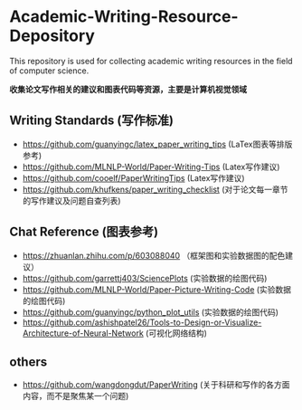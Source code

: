 # Academic-Writing-Resource-Depository
This repository is used for collecting academic writing resources in the field of computer science.

**收集论文写作相关的建议和图表代码等资源，主要是计算机视觉领域**
## Writing Standards (写作标准)

- https://github.com/guanyingc/latex_paper_writing_tips (LaTex图表等排版参考)
- https://github.com/MLNLP-World/Paper-Writing-Tips (Latex写作建议)
- https://github.com/cooelf/PaperWritingTips (Latex写作建议)
- https://github.com/khufkens/paper_writing_checklist (对于论文每一章节的写作建议及问题自查列表) 

## Chat Reference (图表参考)
- https://zhuanlan.zhihu.com/p/603088040 （框架图和实验数据图的配色建议）
- https://github.com/garrettj403/SciencePlots (实验数据的绘图代码) 
- https://github.com/MLNLP-World/Paper-Picture-Writing-Code (实验数据的绘图代码)
- https://github.com/guanyingc/python_plot_utils (实验数据的绘图代码)
- https://github.com/ashishpatel26/Tools-to-Design-or-Visualize-Architecture-of-Neural-Network (可视化网络结构)
  

## others
- https://github.com/wangdongdut/PaperWriting (关于科研和写作的各方面内容，而不是聚焦某一个问题)
